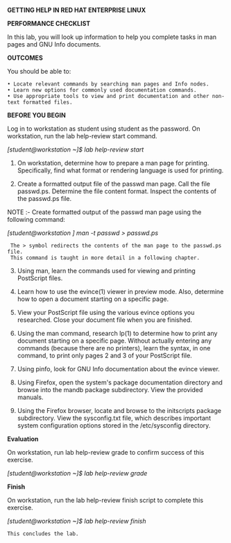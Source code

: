 **GETTING HELP IN RED HAT ENTERPRISE LINUX** 

**PERFORMANCE CHECKLIST** 

In this lab, you will look up information to help you complete tasks in man pages and GNU Info documents. 

**OUTCOMES** 

You should be able to:
   
    • Locate relevant commands by searching man pages and Info nodes. 
    • Learn new options for commonly used documentation commands. 
    • Use appropriate tools to view and print documentation and other non-text formatted files. 

**BEFORE YOU BEGIN**

Log in to workstation as student using student as the password. 
On workstation, run the lab help-review start command. 

*[student@workstation ~]$ lab help-review start* 

1. On workstation, determine how to prepare a man page for printing. Specifically, find what format or rendering language is used for printing.

2. Create a formatted output file of the passwd man page. Call the file passwd.ps. Determine the file content format. Inspect the contents of the passwd.ps file.

NOTE :-
Create formatted output of the passwd man page using the following command: 

*[student@workstation $]$ man -t passwd > passwd.ps*

     The > symbol redirects the contents of the man page to the passwd.ps file. 
     This command is taught in more detail in a following chapter.

3. Using man, learn the commands used for viewing and printing PostScript files.

4. Learn how to use the evince(1) viewer in preview mode. Also, determine how to open a document starting on a specific page.

5. View your PostScript file using the various evince options you researched. Close your document file when you are finished.

6. Using the man command, research lp(1) to determine how to print any document starting on a specific page. Without actually entering any commands (because there are no printers), learn the syntax, in one command, to print only pages 2 and 3 of your PostScript file.

7. Using pinfo, look for GNU Info documentation about the evince viewer.

8. Using Firefox, open the system's package documentation directory and browse into the mandb package subdirectory. View the provided manuals.

9. Using the Firefox browser, locate and browse to the initscripts package subdirectory. View the sysconfig.txt file, which describes important system configuration options stored in the /etc/sysconfig directory.

**Evaluation**

On workstation, run lab help-review grade to confirm success of this exercise. 

*[student@workstation ~]$ lab help-review grade* 

**Finish**

On workstation, run the lab help-review finish script to complete this exercise. 

*[student@workstation ~]$ lab help-review finish* 

    This concludes the lab.
